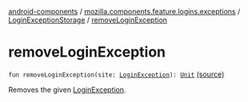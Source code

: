 [android-components](../../index.md) / [mozilla.components.feature.logins.exceptions](../index.md) / [LoginExceptionStorage](index.md) / [removeLoginException](./remove-login-exception.md)

# removeLoginException

`fun removeLoginException(site: `[`LoginException`](../-login-exception/index.md)`): `[`Unit`](https://kotlinlang.org/api/latest/jvm/stdlib/kotlin/-unit/index.html) [(source)](https://github.com/mozilla-mobile/android-components/blob/master/components/feature/logins/src/main/java/mozilla/components/feature/logins/exceptions/LoginExceptionStorage.kt#L58)

Removes the given [LoginException](../-login-exception/index.md).

